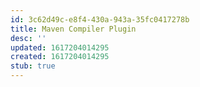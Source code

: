 ```yaml
---
id: 3c62d49c-e8f4-430a-943a-35fc0417278b
title: Maven Compiler Plugin
desc: ''
updated: 1617204014295
created: 1617204014295
stub: true
---
```


